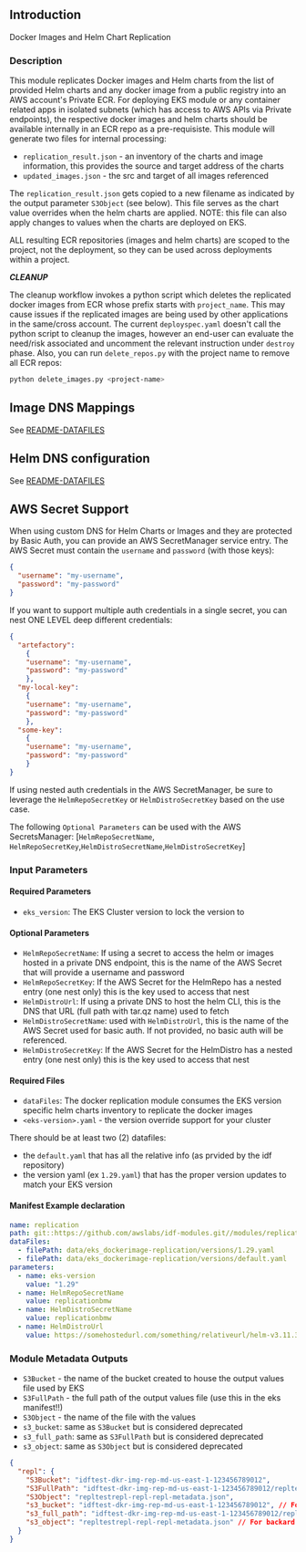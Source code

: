 ## Introduction

Docker Images and Helm Chart Replication

### Description

This module replicates Docker images and Helm charts from the list of provided Helm charts and any docker image from a public registry into an AWS account's Private ECR. For deploying EKS module or any container related apps in isolated subnets (which has access to AWS APIs via Private endpoints), the respective docker images and helm charts should be available internally in an ECR repo as a pre-requisiste. This module will generate two files for internal processing:

- `replication_result.json` - an inventory of the charts and image information, this provides the source and target address of the charts
- `updated_images.json` - the src and target of all images referenced

The `replication_result.json` gets copied to a new filename as indicated by the output parameter `S3Object` (see below).  This file serves as the chart value overrides when the helm charts are applied.  NOTE: this file can also apply changes to values when the charts are deployed on EKS.

ALL resulting ECR repositories (images and helm charts) are scoped to the project, not the deployment, so they can be used across deployments within a project.  




***CLEANUP***

The cleanup workflow invokes a python script which deletes the replicated docker images from ECR whose prefix starts with `project_name`. This may cause issues if the replicated images are being used by other applications in the same/cross account. The current `deployspec.yaml` doesn't call the python script to cleanup the images, however an end-user can evaluate the need/risk associated and uncomment the relevant instruction under `destroy` phase.  Also, you can run `delete_repos.py` with the project name to remove all ECR repos:
```bash
python delete_images.py <project-name>
```

## Image DNS Mappings
See [README-DATAFILES](README-DATAFILES.md)

## Helm DNS configuration
See [README-DATAFILES](README-DATAFILES.md)


## AWS Secret Support
When using custom DNS for Helm Charts or Images and they are protected by Basic Auth, you can provide an AWS SecretManager service entry.  The AWS Secret must contain the `username` and `password` (with those keys):
```json
{
  "username": "my-username",
  "password": "my-password"
}
```
If you want to support multiple auth credentials in a single secret, you can nest ONE LEVEL deep different credentials:
```json
{
  "artefactory": 
    {
    "username": "my-username",
    "password": "my-password"
    },
  "my-local-key":
    {
    "username": "my-username",
    "password": "my-password"
    },
  "some-key":
    {
    "username": "my-username",
    "password": "my-password"
    }  
}
```
If using nested auth credentials in the AWS SecretManager, be sure to leverage the `HelmRepoSecretKey` or `HelmDistroSecretKey` based on the use case.

The following `Optional Parameters` can be used with the AWS SecretsManager:
[`HelmRepoSecretName`, `HelmRepoSecretKey`,`HelmDistroSecretName`,`HelmDistroSecretKey`]


### Input Parameters

#### Required Parameters

- `eks_version`: The EKS Cluster version to lock the version to

#### Optional Parameters

- `HelmRepoSecretName`: If using a secret to access the helm or images hosted in a private DNS endpoint, this is the name of the AWS Secret that will provide a username and password 
- `HelmRepoSecretKey`: If the AWS Secret for the HelmRepo has a nested entry (one nest only) this  is the key used to access that nest
- `HelmDistroUrl`: If using a private DNS to host the helm CLI, this is the DNS that URL (full path with tar.qz name) used to fetch 
- `HelmDistroSecretName`: used with `HelmDistroUrl`, this is the name of the AWS Secret used for basic auth.  If not provided, no basic auth will be referenced.
- `HelmDistroSecretKey`:  If the AWS Secret for the HelmDistro has a nested entry (one nest only) this  is the key used to access that nest
 


#### Required Files

- `dataFiles`: The docker replication module consumes the EKS version specific helm charts inventory to replicate the docker images
- `<eks-version>.yaml` - the version override support for your cluster

There should be at least two (2) datafiles:
 - the `default.yaml` that has all the relative info (as prvided by the idf repository)
 - the version yaml (ex `1.29.yaml`) that has the proper version updates to match your EKS version

#### Manifest Example declaration

```yaml
name: replication
path: git::https://github.com/awslabs/idf-modules.git//modules/replication/dockerimage-replication?ref=release/1.13.0
dataFiles:
  - filePath: data/eks_dockerimage-replication/versions/1.29.yaml
  - filePath: data/eks_dockerimage-replication/versions/default.yaml
parameters:
  - name: eks-version
    value: "1.29"
  - name: HelmRepoSecretName
    value: replicationbmw
  - name: HelmDistroSecretName
    value: replicationbmw
  - name: HelmDistroUrl
    value: https://somehostedurl.com/something/relativeurl/helm-v3.11.3-linux-amd64.tar.gz

```

### Module Metadata Outputs

- `S3Bucket` - the name of the bucket created to house the output values file used by EKS
- `S3FullPath` - the full path of the output values file (use this in the eks manifest!!)
- `S3Object` - the name of the file with the values 
- `s3_bucket`: same as `S3Bucket` but is considered deprecated
- `s3_full_path`: same as `S3FullPath` but is considered deprecated
- `s3_object`: same as `S3Object` but is considered deprecated

```json
{
  "repl": {
    "S3Bucket": "idftest-dkr-img-rep-md-us-east-1-123456789012",
    "S3FullPath": "idftest-dkr-img-rep-md-us-east-1-123456789012/repltestrepl-repl-repl-metadata.json",
    "S3Object": "repltestrepl-repl-repl-metadata.json",
    "s3_bucket": "idftest-dkr-img-rep-md-us-east-1-123456789012", // For backard compatability
    "s3_full_path": "idftest-dkr-img-rep-md-us-east-1-123456789012/repltestrepl-repl-repl-metadata.json", // For backard compatability
    "s3_object": "repltestrepl-repl-repl-metadata.json" // For backard compatability
  }
}
```


